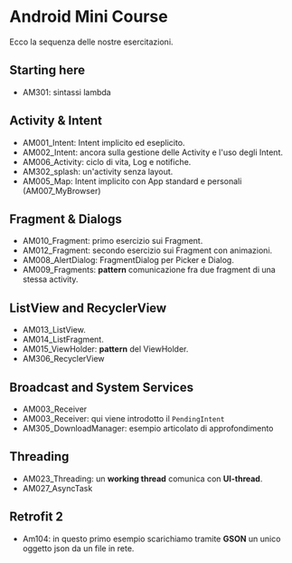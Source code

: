 # Android Mini Course 

Ecco la sequenza delle nostre esercitazioni.


## Starting here

- AM301: sintassi lambda

## Activity & Intent

- AM001_Intent: Intent implicito ed eseplicito.
- AM002_Intent: ancora sulla gestione delle Activity e l'uso degli Intent.
- AM006_Activity: ciclo di vita, Log e notifiche.
- AM302_splash: un'activity senza layout.
- AM005_Map: Intent implicito con App standard e personali (AM007_MyBrowser)

## Fragment & Dialogs

- AM010_Fragment: primo esercizio sui Fragment.
- AM012_Fragment: secondo esercizio sui Fragment con animazioni.
- AM008_AlertDialog: FragmentDialog per Picker e Dialog.
- AM009_Fragments: **pattern** comunicazione fra due fragment di una stessa activity.

## ListView and RecyclerView

- AM013_ListView.
- AM014_ListFragment.
- AM015_ViewHolder: **pattern** del ViewHolder.
- AM306_RecyclerView

## Broadcast and System Services

- AM003_Receiver 
- AM003_Receiver: qui viene introdotto il `PendingIntent`
- AM305_DownloadManager: esempio articolato di approfondimento

## Threading

- AM023_Threading: un **working thread** comunica con **UI-thread**.
- AM027_AsyncTask

## Retrofit 2

- Am104: in questo primo esempio scarichiamo tramite **GSON** un unico oggetto json da un file in rete.

